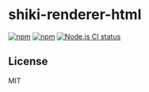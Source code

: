 # shiki-renderer-html

[![npm](https://img.shields.io/npm/v/shiki-renderer-html.svg?style=flat)](https://www.npmjs.org/package/shiki-renderer-html)
[![npm](https://img.shields.io/npm/dm/shiki-renderer-html.svg?style=flat)](https://www.npmjs.org/package/shiki-renderer-html)
[![Node.js CI status](https://github.com/fengzilong/shiki-renderer-html/workflows/Node.js%20CI/badge.svg)](https://github.com/fengzilong/shiki-renderer-html/actions)

## License

MIT
